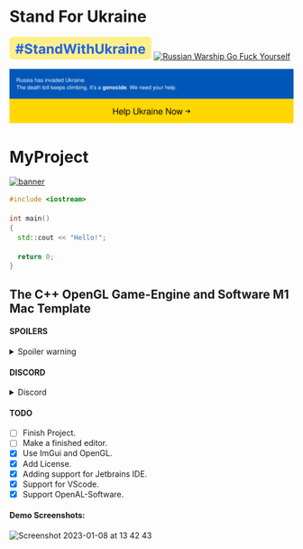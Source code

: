 # Stand For Ukraine

[![Stand With Ukraine](https://raw.githubusercontent.com/vshymanskyy/StandWithUkraine/main/badges/StandWithUkraine.svg)](https://www.unicefusa.org/stories/unicef-children-crossfire-ukraine-crisis/39542?utm_campaign=20220225_Emergencies&utm_medium=Organic&utm_source=UkraineWebStoryChildrenFeb2022&utm_content=LearnMoreUkraineWebStoryChildrenFeb2022&ms=Organic_PRL_2022_Emergencies_20220225_UkraineWebStoryChildrenFeb2022_LearnMoreUkraineWebStoryChildrenFeb2022_none_none&initialms=Organic_PRL_2022_Emergencies_20220225_UkraineWebStoryChildrenFeb2022_LearnMoreUkraineWebStoryChildrenFeb2022_none_none)
[![Russian Warship Go Fuck Yourself](https://raw.githubusercontent.com/vshymanskyy/StandWithUkraine/main/badges/RussianWarship.svg)](https://www.unicefusa.org/stories/unicef-children-crossfire-ukraine-crisis/39542?utm_campaign=20220225_Emergencies&utm_medium=Organic&utm_source=UkraineWebStoryChildrenFeb2022&utm_content=LearnMoreUkraineWebStoryChildrenFeb2022&ms=Organic_PRL_2022_Emergencies_20220225_UkraineWebStoryChildrenFeb2022_LearnMoreUkraineWebStoryChildrenFeb2022_none_none&initialms=Organic_PRL_2022_Emergencies_20220225_UkraineWebStoryChildrenFeb2022_LearnMoreUkraineWebStoryChildrenFeb2022_none_none)

[![Stand With Ukraine](https://raw.githubusercontent.com/vshymanskyy/StandWithUkraine/main/banner2-direct.svg)](https://www.unicefusa.org/stories/unicef-children-crossfire-ukraine-crisis/39542?utm_campaign=20220225_Emergencies&utm_medium=Organic&utm_source=UkraineWebStoryChildrenFeb2022&utm_content=LearnMoreUkraineWebStoryChildrenFeb2022&ms=Organic_PRL_2022_Emergencies_20220225_UkraineWebStoryChildrenFeb2022_LearnMoreUkraineWebStoryChildrenFeb2022_none_none&initialms=Organic_PRL_2022_Emergencies_20220225_UkraineWebStoryChildrenFeb2022_LearnMoreUkraineWebStoryChildrenFeb2022_none_none)

# MyProject

[![banner](https://user-images.githubusercontent.com/114002226/213379441-74cea420-42bf-4512-9c38-5f5c4ab4229d.png)](https://github.com/HangocdinhNewOrganization/MyProject)

```cpp
#include <iostream>

int main()
{
  std::cout << "Hello!";

  return 0;    
}
```

## The C++ OpenGL Game-Engine and Software M1 Mac Template

#### SPOILERS

<details>
  <summary>Spoiler warning</summary
  
  ```
  **I sucks at coding**
  ```
  
</details>

#### DISCORD

<details>
  <summary>Discord</summary>
  
  [![](https://dcbadge.vercel.app/api/server/chAZemrxC5)](https://discord.gg/chAZemrxC5)
  
</details>

#### TODO

- [ ] Finish Project.
- [ ] Make a finished editor.
- [x] Use ImGui and OpenGL.
- [x] Add License.
- [x] Adding support for Jetbrains IDE.
- [x] Support for VScode.
- [x] Support OpenAL-Software.

#### Demo Screenshots:
<img width="1552" alt="Screenshot 2023-01-08 at 13 42 43" src="https://user-images.githubusercontent.com/114002226/211183938-56d46321-9de2-4649-a038-1f8f4fcd11ff.png">

